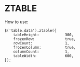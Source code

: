 ZTABLE
===========

How to use:

	$('table.data').ztable({
		tableHeight:			300,
		frozenRow:				true,
		rowCount:				1,
		frozenColumn:			true,	
		columnCount:			1,
		tableWidth:				600,
	});
